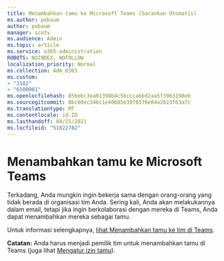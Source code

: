 ```yaml
---
title: Menambahkan tamu ke Microsoft Teams (Sarankan Otomatis)
ms.author: pebaum
author: pebaum
manager: scotv
ms.audience: Admin
ms.topic: article
ms.service: o365-administration
ROBOTS: NOINDEX, NOFOLLOW
localization_priority: Normal
ms.collection: Adm_O365
ms.custom:
- "3182"
- "6500001"
ms.openlocfilehash: 856ebc3ea01398b4c56ccca6bd2aa5f3963198eb
ms.sourcegitcommit: 8bc60ec34bc1e40685e3976576e04a2623f63a7c
ms.translationtype: MT
ms.contentlocale: id-ID
ms.lasthandoff: 04/15/2021
ms.locfileid: "51822782"
---
```

# <a name="add-a-guest-to-microsoft-teams"></a>Menambahkan tamu ke Microsoft Teams

Terkadang, Anda mungkin ingin bekerja sama dengan orang-orang yang tidak berada di organisasi tim Anda. Sering kali, Anda akan melakukannya dalam email, tetapi jika ingin berkolaborasi dengan mereka di Teams, Anda dapat menambahkan mereka sebagai tamu.

Untuk informasi selengkapnya, [lihat Menambahkan tamu ke tim di Teams](https://support.office.com/article/add-guests-to-a-team-in-teams-fccb4fa6-f864-4508-bdde-256e7384a14f#ID0EAABAAA=Desktop).

**Catatan:** Anda harus menjadi pemilik tim untuk menambahkan tamu di Teams (juga lihat [Mengatur izin tamu](https://support.office.com/article/set-guest-permissions-for-channels-in-teams-4756c468-2746-4bfd-a582-736d55fcc169)).